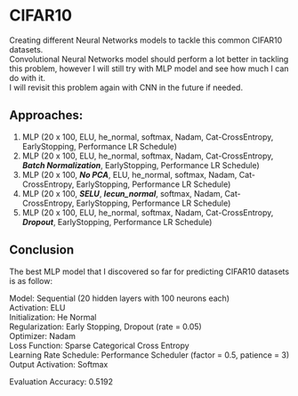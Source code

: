 # CIFAR10
Creating different Neural Networks models to tackle this common CIFAR10 datasets.\
Convolutional Neural Networks model should perform a lot better in tackling this problem, however I will still try with MLP model and see how much I can do with it.\
I will revisit this problem again with CNN in the future if needed.

## Approaches:
1. MLP (20 x 100, ELU, he_normal, softmax, Nadam, Cat-CrossEntropy, EarlyStopping, Performance LR Schedule)
2. MLP (20 x 100, ELU, he_normal, softmax, Nadam, Cat-CrossEntropy, ***Batch Normalization***, EarlyStopping, Performance LR Schedule)
3. MLP (20 x 100, ***No PCA***, ELU, he_normal, softmax, Nadam, Cat-CrossEntropy, EarlyStopping, Performance LR Schedule)
4. MLP (20 x 100, ***SELU***, ***lecun_normal***, softmax, Nadam, Cat-CrossEntropy, EarlyStopping, Performance LR Schedule)
5. MLP (20 x 100, ELU, he_normal, softmax, Nadam, Cat-CrossEntropy, ***Dropout***, EarlyStopping, Performance LR Schedule)

## Conclusion
The best MLP model that I discovered so far for predicting CIFAR10 datasets is as follow:

Model: Sequential (20 hidden layers with 100 neurons each)\
Activation: ELU\
Initialization: He Normal\
Regularization: Early Stopping, Dropout (rate = 0.05)\
Optimizer: Nadam\
Loss Function: Sparse Categorical Cross Entropy\
Learning Rate Schedule: Performance Scheduler (factor = 0.5, patience = 3)\
Output Activation: Softmax

Evaluation Accuracy: 0.5192
